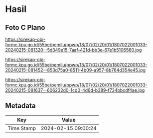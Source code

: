 # Hasil

## Foto C Plano

https://sirekap-obj-formc.kpu.go.id/55be/pemilu/ppwp/18/07/02/20/01/1807022001033-20240215-081320--5d349e15-7aaf-421d-bb3e-67e1b5106560.jpg

https://sirekap-obj-formc.kpu.go.id/55be/pemilu/ppwp/18/07/02/20/01/1807022001033-20240215-081452--853d75a0-8511-4b09-a957-8b764d354e45.jpg

https://sirekap-obj-formc.kpu.go.id/55be/pemilu/ppwp/18/07/02/20/01/1807022001033-20240215-081637--606232d0-1cd0-4d6d-b389-f734bbcdf4ae.jpg


## Metadata

| Key        | Value               |
| ---------- | ------------------- |
| Time Stamp | 2024-02-15 09:00:24 |



